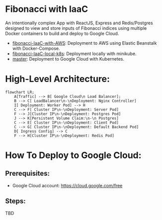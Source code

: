 # Fibonacci with IaaC

An intentionally complex App with ReactJS, Express and Redis/Postgres designed to view and store inputs of Fibonacci indices using multiple Docker containers to build and deploy to Google Cloud.

- [fibonacci-IaaC-with-AWS](https://github.com/lmashraf/fibonacci-IaaC/tree/fibonacci-IaaC-with-AWS): Deployment to AWS using Elastic Beanstalk with Docker-Compose.
- [fibonacci-IaaC-local-k8s](https://github.com/lmashraf/fibonacci-IaaC/tree/fibonacci-IaaC-local-k8s|): Deployment locally with minikube.
- [master](https://github.com/lmashraf/fibonacci-IaaC/): Deployment to Google Cloud with Kubernetes.

# High-Level Architecture:

```mermaid
flowchart LR;
    A[Traffic] --> B[ Google Cloud\n Load Balancer];
    B --> C[ LoadBalancer\n-\nDeployment: Nginx Controller]
    I[ Deployment: Worker Pod] --> H    
    C --> F[ Cluster IP\n-\nDeployment: Server Pod]
    F --> J[Cluster IP\n-\nDeployment: Postgres Pod]
    J --> K[Persistent Volume Claim:\n-\n Postgres]
    C --> E[ Cluster IP\n-\nDeployment: Client Pod]
    C --> G[ Cluster IP\n-\nDeployment: Default Backend Pod]
    D[ Ingress Config] --> C
    F --> H[Cluster IP\n-\nDeployment: Redis Pod]
```

# How To Deploy to Google Cloud:

## Prerequisites:

- Google Cloud account: https://cloud.google.com/free

## Steps:

TBD